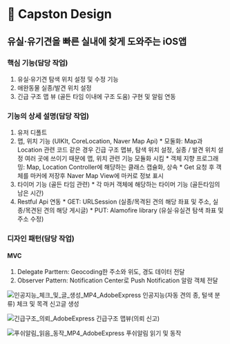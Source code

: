 # 📌 Capston Design
## 유실·유기견을 빠른 실내에 찾게 도와주는 iOS앱

### 핵심 기능(담당 작업)
1. 유실·유기견 탐색 위치 설정 및 수정 기능
2. 애완동물 실종/발견 위치 설정
3. 긴급 구조 맵 뷰 (골든 타임 이내에 구조 도움) 구현 및 알림 연동

### 기능의 상세 설명(담당 작업)
1. 유저 디폴트
2. 맵, 위치 기능 (UIKIt, CoreLocation, Naver Map Api)
        * 모둘화: Map과 Location 관련 코드 같은 경우 긴급 구조 맵뷰, 탐색 위치 설정, 실종 / 발견 위치 설정 여러 곳에 쓰이기 때문에 맵, 위치 관련 기능 모듈화 시킴
        * 객체 지향 프로그래밍: Map, Location Controller에 해당하는 클래스 캡슐화, 상속
        * Get 요청 후 객체를 마커에 저장후  Naver Map View에 마커로 정보 표시
3. 타이머 기능 (골든 타임 관련)
        * 각 마커 객체에 해당하는 타이머 기능 (골든타임의 남은 시간)
4. Restful Api 연동
        * GET: URLSession (실종/목격된 견의 해당 좌표 및 주소, 실종/목견된 견의 해당 게시글)
        * PUT: Alamofire library (유실·유실견 탐색 좌표 및 주소 수정)

### 디자인 패턴(담당 작업)
#### MVC 
1. Delegate Parttern: Geocoding한 주소와 위도, 경도 데이터 전달
2. Observer Pattern: Notification Center로 Push Notification 알람 객체 전달


![인공지능_체크_및_글_생성_MP4_AdobeExpress](https://user-images.githubusercontent.com/109328441/183868749-92646438-6914-4386-afd7-d63b85670184.gif)
인공지능(자동 견의 종, 털색 분류) 체크 및 목격 신고글 생성

![긴급구조_의뢰_AdobeExpress](https://user-images.githubusercontent.com/109328441/183868752-3eda1d27-90ae-40bd-89b2-9fceec5d5775.gif)
긴급구조 맵뷰(의뢰 신고)

![푸쉬알림_읽음_동작_MP4_AdobeExpress](https://user-images.githubusercontent.com/109328441/183868730-8ab1fccc-6fa9-4389-9c29-a5ecc22ed64b.gif)
푸쉬알림 읽기 및 동작

 



